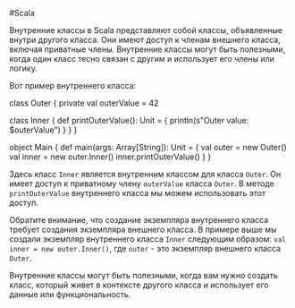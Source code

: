 #Scala 

Внутренние классы в Scala представляют собой классы, объявленные внутри другого класса. Они имеют доступ к членам внешнего класса, включая приватные члены. Внутренние классы могут быть полезными, когда один класс тесно связан с другим и использует его члены или логику.

Вот пример внутреннего класса:

class Outer {
  private val outerValue = 42
  
  class Inner {
    def printOuterValue(): Unit = {
      println(s"Outer value: $outerValue")
    }
  }
}

object Main {
  def main(args: Array[String]): Unit = {
    val outer = new Outer()
    val inner = new outer.Inner()
    inner.printOuterValue()
  }
}

Здесь класс `Inner` является внутренним классом для класса `Outer`. Он имеет доступ к приватному члену `outerValue` класса `Outer`. В методе `printOuterValue` внутреннего класса мы можем использовать этот доступ.

Обратите внимание, что создание экземпляра внутреннего класса требует создания экземпляра внешнего класса. В примере выше мы создали экземпляр внутреннего класса `Inner` следующим образом: `val inner = new outer.Inner()`, где `outer` - это экземпляр внешнего класса `Outer`.

Внутренние классы могут быть полезными, когда вам нужно создать класс, который живет в контексте другого класса и использует его данные или функциональность.





